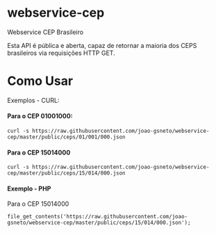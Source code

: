 webservice-cep
==============

Webservice CEP Brasileiro

Esta API é pública e aberta, capaz de retornar a maioria dos CEPS brasileiros via requisições HTTP GET.


Como Usar
==============

Exemplos - CURL:

#### Para o CEP 01001000:

``curl -s https://raw.githubusercontent.com/joao-gsneto/webservice-cep/master/public/ceps/01/001/000.json``

#### Para o CEP 15014000

``curl -s https://raw.githubusercontent.com/joao-gsneto/webservice-cep/master/public/ceps/15/014/000.json``

#### Exemplo - PHP

Para o CEP 15014000

``file_get_contents('https://raw.githubusercontent.com/joao-gsneto/webservice-cep/master/public/ceps/15/014/000.json');``
